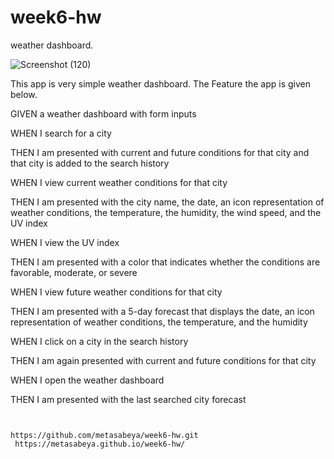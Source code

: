 # week6-hw
weather dashboard.



![Screenshot (120)](https://user-images.githubusercontent.com/65740871/89592945-211cd900-d80b-11ea-94b9-1d3fde8dae0c.png)


This app is very simple weather dashboard. The Feature the app is given below.

GIVEN a weather dashboard with form inputs

WHEN I search for a city

THEN I am presented with current and future conditions for that city and that city is added to the search history

WHEN I view current weather conditions for that city

THEN I am presented with the city name, the date, an icon representation of weather conditions, the temperature, the 
humidity, the wind speed, and the UV index

WHEN I view the UV index

THEN I am presented with a color that indicates whether the conditions are favorable, moderate, or severe

WHEN I view future weather conditions for that city

THEN I am presented with a 5-day forecast that displays the date, an icon representation of weather conditions, the temperature, and the humidity

WHEN I click on a city in the search history

THEN I am again presented with current and future conditions for that city

WHEN I open the weather dashboard

THEN I am presented with the last searched city forecast
```


https://github.com/metasabeya/week6-hw.git
 https://metasabeya.github.io/week6-hw/
